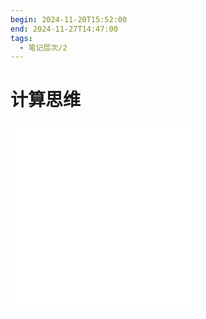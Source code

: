 ```yaml
---
begin: 2024-11-20T15:52:00
end: 2024-11-27T14:47:00
tags:
  - 笔记层次/2
---
```


# 计算思维

![2.1 计算思维基础](0201-计算机基础/02-计算思维/2.1%20计算思维基础.md)
![2.2 程序设计](0201-计算机基础/02-计算思维/2.2%20程序设计.md)